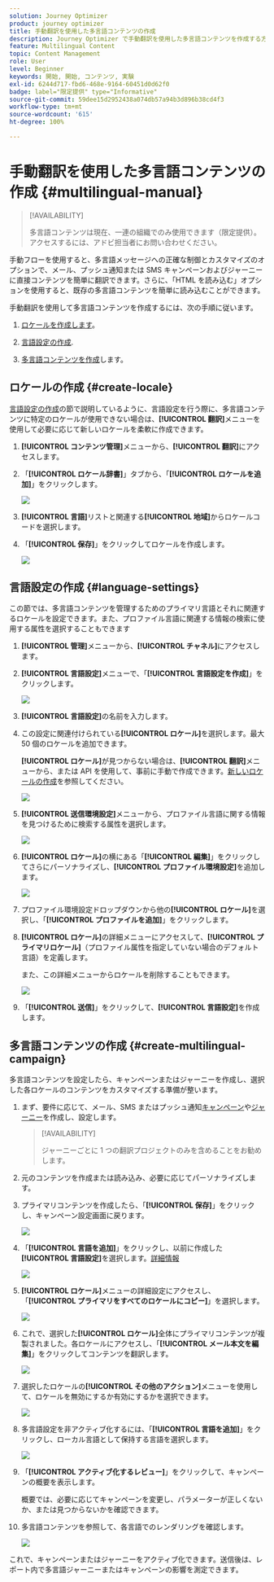 ```yaml
---
solution: Journey Optimizer
product: journey optimizer
title: 手動翻訳を使用した多言語コンテンツの作成
description: Journey Optimizer で手動翻訳を使用した多言語コンテンツを作成する方法を説明します
feature: Multilingual Content
topic: Content Management
role: User
level: Beginner
keywords: 開始, 開始, コンテンツ, 実験
exl-id: 6244d717-fbd6-468e-9164-60451d0d62f0
badge: label="限定提供" type="Informative"
source-git-commit: 59dee15d2952438a074db57a94b3d896b38cd4f3
workflow-type: tm+mt
source-wordcount: '615'
ht-degree: 100%

---
```


# 手動翻訳を使用した多言語コンテンツの作成 {#multilingual-manual}

>[!AVAILABILITY]
>
>多言語コンテンツは現在、一連の組織でのみ使用できます（限定提供）。アクセスするには、アドビ担当者にお問い合わせください。

手動フローを使用すると、多言語メッセージへの正確な制御とカスタマイズのオプションで、メール、プッシュ通知または SMS キャンペーンおよびジャーニーに直接コンテンツを簡単に翻訳できます。さらに、「HTML を読み込む」オプションを使用すると、既存の多言語コンテンツを簡単に読み込むことができます。

手動翻訳を使用して多言語コンテンツを作成するには、次の手順に従います。

1. [ロケールを作成します](#create-locale)。

1. [言語設定の作成](#create-language-settings).

1. [多言語コンテンツを作成](#create-a-multilingual-campaign)します。

## ロケールの作成 {#create-locale}

[言語設定の作成](#language-settings)の節で説明しているように、言語設定を行う際に、多言語コンテンツに特定のロケールが使用できない場合は、**[!UICONTROL 翻訳]**&#x200B;メニューを使用して必要に応じて新しいロケールを柔軟に作成できます。

1. **[!UICONTROL コンテンツ管理]**&#x200B;メニューから、**[!UICONTROL 翻訳]**&#x200B;にアクセスします。

1. 「**[!UICONTROL ロケール辞書]**」タブから、「**[!UICONTROL ロケールを追加]**」をクリックします。

   ![](assets/locale_1.png)

1. **[!UICONTROL 言語]**&#x200B;リストと関連する&#x200B;**[!UICONTROL 地域]**&#x200B;からロケールコードを選択します。

1. 「**[!UICONTROL 保存]**」をクリックしてロケールを作成します。

   ![](assets/locale_2.png)

## 言語設定の作成 {#language-settings}

この節では、多言語コンテンツを管理するためのプライマリ言語とそれに関連するロケールを設定できます。また、プロファイル言語に関連する情報の検索に使用する属性を選択することもできます

1. **[!UICONTROL 管理]**&#x200B;メニューから、**[!UICONTROL チャネル]**&#x200B;にアクセスします。

1. **[!UICONTROL 言語設定]**&#x200B;メニューで、「**[!UICONTROL 言語設定を作成]**」をクリックします。

   ![](assets/multilingual-settings-1.png)

1. **[!UICONTROL 言語設定]**&#x200B;の名前を入力します。

1. この設定に関連付けられている&#x200B;**[!UICONTROL ロケール]**&#x200B;を選択します。最大 50 個のロケールを追加できます。

   **[!UICONTROL ロケール]**&#x200B;が見つからない場合は、**[!UICONTROL 翻訳]**&#x200B;メニューから、または API を使用して、事前に手動で作成できます。[新しいロケールの作成](#create-locale)を参照してください。

   ![](assets/multilingual-settings-2.png)

1. **[!UICONTROL 送信環境設定]**&#x200B;メニューから、プロファイル言語に関する情報を見つけるために検索する属性を選択します。

   ![](assets/multilingual-settings-3.png)

1. **[!UICONTROL ロケール]**&#x200B;の横にある「**[!UICONTROL 編集]**」をクリックしてさらにパーソナライズし、**[!UICONTROL プロファイル環境設定]**&#x200B;を追加します。

   ![](assets/multilingual-settings-4.png)

1. プロファイル環境設定ドロップダウンから他の&#x200B;**[!UICONTROL ロケール]**&#x200B;を選択し、「**[!UICONTROL プロファイルを追加]**」をクリックします。

1. **[!UICONTROL ロケール]**&#x200B;の詳細メニューにアクセスして、**[!UICONTROL プライマリロケール]**（プロファイル属性を指定していない場合のデフォルト言語）を定義します。

   また、この詳細メニューからロケールを削除することもできます。

   ![](assets/multilingual-settings-5.png)

1. 「**[!UICONTROL 送信]**」をクリックして、**[!UICONTROL 言語設定]**&#x200B;を作成します。

<!--
1. Access the **[!UICONTROL Channel surfaces]** menu and create a new channel surface or select an existing one.


1. In the **[!UICONTROL Header parameters]** section, select the **[!UICONTROL Enable multilingual]** option.

1. Select your **[!UICONTROL Locales dictionary]** and add as many as needed.
-->

## 多言語コンテンツの作成 {#create-multilingual-campaign}

多言語コンテンツを設定したら、キャンペーンまたはジャーニーを作成し、選択した各ロケールのコンテンツをカスタマイズする準備が整います。

1. まず、要件に応じて、メール、SMS またはプッシュ通知[キャンペーン](../campaigns/create-campaign.md)や[ジャーニー](../building-journeys/journeys-message.md)を作成し、設定します。

   >[!AVAILABILITY]
   >
   >ジャーニーごとに 1 つの翻訳プロジェクトのみを含めることをお勧めします。

1. 元のコンテンツを作成または読み込み、必要に応じてパーソナライズします。

1. プライマリコンテンツを作成したら、「**[!UICONTROL 保存]**」をクリックし、キャンペーン設定画面に戻ります。

   ![](assets/multilingual-campaign-2.png)

1. 「**[!UICONTROL 言語を追加]**」をクリックし、以前に作成した&#x200B;**[!UICONTROL 言語設定]**&#x200B;を選択します。[詳細情報](#create-language-settings)

   ![](assets/multilingual-campaign-3.png)

1. **[!UICONTROL ロケール]**&#x200B;メニューの詳細設定にアクセスし、「**[!UICONTROL プライマリをすべてのロケールにコピー]**」を選択します。

   ![](assets/multilingual-campaign-4.png)

1. これで、選択した&#x200B;**[!UICONTROL ロケール]**&#x200B;全体にプライマリコンテンツが複製されました。各ロケールにアクセスし、「**[!UICONTROL メール本文を編集]**」をクリックしてコンテンツを翻訳します。

   ![](assets/multilingual-campaign-5.png)

1. 選択したロケールの&#x200B;**[!UICONTROL その他のアクション]**&#x200B;メニューを使用して、ロケールを無効にするか有効にするかを選択できます。

   ![](assets/multilingual-campaign-6.png)

1. 多言語設定を非アクティブ化するには、「**[!UICONTROL 言語を追加]**」をクリックし、ローカル言語として保持する言語を選択します。

   ![](assets/multilingual-campaign-7.png)

1. 「**[!UICONTROL アクティブ化するレビュー]**」をクリックして、キャンペーンの概要を表示します。

   概要では、必要に応じてキャンペーンを変更し、パラメーターが正しくないか、または見つからないかを確認できます。

1. 多言語コンテンツを参照して、各言語でのレンダリングを確認します。

   ![](assets/multilingual-campaign-8.png)

これで、キャンペーンまたはジャーニーをアクティブ化できます。送信後は、レポート内で多言語ジャーニーまたはキャンペーンの影響を測定できます。

<!--
# Create a multilingual journey {#create-multilingual-journey}

1. Create your journey with a Delivery and personalize your content as needed.
1. From your delivery action, click Edit content.
1. Click Add languages.

-->

